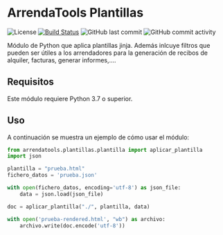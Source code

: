 # ArrendaTools Plantillas
![License](https://img.shields.io/github/license/hokus15/ArrendaToolsPlantillas)
[![Build Status](https://github.com/hokus15/ArrendaToolsPlantillas/actions/workflows/main.yml/badge.svg)](https://github.com/hokus15/ArrendaToolsPlantillas/actions)
![GitHub last commit](https://img.shields.io/github/last-commit/hokus15/ArrendaToolsPlantillas?logo=github)
![GitHub commit activity](https://img.shields.io/github/commit-activity/m/hokus15/ArrendaToolsPlantillas?logo=github)

Módulo de Python que aplica plantillas jinja. Además inlcuye filtros que pueden ser útiles a los arrendadores para la generación de recibos de alquiler, facturas, generar informes,....

## Requisitos

Este módulo requiere Python 3.7 o superior.

## Uso

A continuación se muestra un ejemplo de cómo usar el módulo:

```python
from arrendatools.plantillas.plantilla import aplicar_plantilla
import json

plantilla = "prueba.html"
fichero_datos = 'prueba.json'

with open(fichero_datos, encoding='utf-8') as json_file:
    data = json.load(json_file)

doc = aplicar_plantilla("./", plantilla, data)

with open('prueba-rendered.html', "wb") as archivo:
    archivo.write(doc.encode('utf-8'))

```
